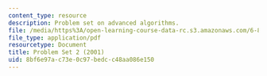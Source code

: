 ```yaml
---
content_type: resource
description: Problem set on advanced algorithms.
file: /media/https%3A/open-learning-course-data-rc.s3.amazonaws.com/6-854j-advanced-algorithms-fall-2008/8bf6e97ac73e0c97bedcc48aa086e150_homework2.pdf
file_type: application/pdf
resourcetype: Document
title: Problem Set 2 (2001)
uid: 8bf6e97a-c73e-0c97-bedc-c48aa086e150
---
```

